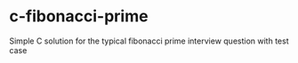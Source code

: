 # c-fibonacci-prime
Simple C solution for the typical fibonacci prime interview question with test case
